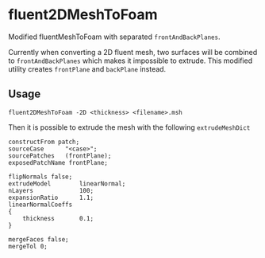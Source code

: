 # fluent2DMeshToFoam
Modified fluentMeshToFoam with separated `frontAndBackPlanes`.

Currently when converting a 2D fluent mesh, two surfaces will be combined to `frontAndBackPlanes` which makes it impossible to extrude. This modified utility creates `frontPlane` and `backPlane` instead.

## Usage
```
fluent2DMeshToFoam -2D <thickness> <filename>.msh
```
Then it is possible to extrude the mesh with the following `extrudeMeshDict`
```
constructFrom patch;
sourceCase      "<case>";
sourcePatches   (frontPlane);
exposedPatchName frontPlane;

flipNormals false;
extrudeModel        linearNormal;
nLayers             100;
expansionRatio      1.1;
linearNormalCoeffs
{
    thickness       0.1;
}

mergeFaces false;
mergeTol 0;
```
